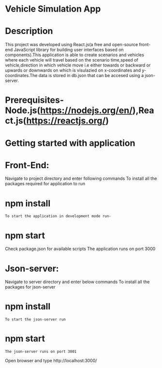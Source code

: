 # Vehicle Simulation App

# Description
This project was developed using React.js(a free and open-source front-end JavaScript library for building user interfaces based on components).This application is able to create scenarios and vehicles where each vehicle will travel based on the scenario time,speed of vehicle,direction in which vehicle move i.e either towards or backward or upwards or downwards on which is visulazied on x-coordinates and y-coordinates.The data is stored in db.json that can be accesed using a json-server.     

# Prerequisites- Node.js(https://nodejs.org/en/),React.js(https://reactjs.org/)

# Getting started with application


# Front-End:
  Navigate to project directory and enter following commands
    To install all the packages required for application to run
   #    npm install
    To start the application in development mode run-
   #    npm start
  Check package.json for available scripts
  The application runs on port 3000
# Json-server:
  Navigate to server directory and enter below commands
    To install all the packages for json-server 
  #       npm install
    To start the json-server run
  #       npm start
    The json-server runs on port 3001
Open browser and type http://localhost:3000/
